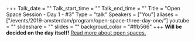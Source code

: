 +++
Talk_date = ""
Talk_start_time = ""
Talk_end_time = ""
Title = "Open Space Session - Day 1 - #3"
Type = "talk"
Speakers = ["You"]
aliases = ["/events/2019-amsterdam/program/open-space-three-day-one/"]
youtube = ""
slideshare = ""
slides = ""
backgroud_color = "#ffb566"
+++
<b>Will be decided on the day itself!</b>
<a href="https://www.devopsdays.org/open-space-format/">Read more about open spaces.</a>

